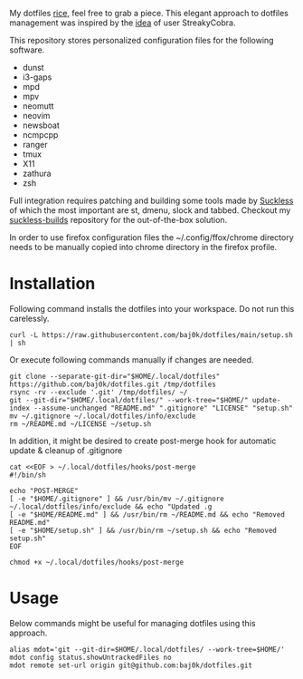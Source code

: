 My dotfiles [rice](https://www.urbandictionary.com/define.php?term=ricer), feel free to grab a piece.
This elegant approach to dotfiles management was inspired by the [idea](https://news.ycombinator.com/item?id=11071754) of user StreakyCobra.

This repository stores personalized configuration files for the following software.
- dunst
- i3-gaps
- mpd
- mpv
- neomutt
- neovim
- newsboat
- ncmpcpp
- ranger
- tmux
- X11
- zathura
- zsh

Full integration requires patching and building some tools made by [Suckless](https://suckless.org) of which the most important are st, dmenu, slock and tabbed.
Checkout my [suckless-builds](https://github.com/baj0k/suckless-builds) repository for the out-of-the-box solution.

In order to use firefox configuration files the ~/.config/ffox/chrome directory needs to be manually copied into chrome directory in the firefox profile.

# Installation
Following command installs the dotfiles into your workspace. Do not run this carelessly.
```
curl -L https://raw.githubusercontent.com/baj0k/dotfiles/main/setup.sh | sh
```
Or execute following commands manually if changes are needed.
```
git clone --separate-git-dir="$HOME/.local/dotfiles" https://github.com/baj0k/dotfiles.git /tmp/dotfiles
rsync -rv --exclude '.git' /tmp/dotfiles/ ~/
git --git-dir="$HOME/.local/dotfiles/" --work-tree="$HOME/" update-index --assume-unchanged "README.md" ".gitignore" "LICENSE" "setup.sh"
mv ~/.gitignore ~/.local/dotfiles/info/exclude
rm ~/README.md ~/LICENSE ~/setup.sh
```
In addition, it might be desired to create post-merge hook for automatic update & cleanup of .gitignore
```
cat <<EOF > ~/.local/dotfiles/hooks/post-merge
#!/bin/sh

echo "POST-MERGE"
[ -e "$HOME/.gitignore" ] && /usr/bin/mv ~/.gitignore ~/.local/dotfiles/info/exclude && echo "Updated .g
[ -e "$HOME/README.md" ] && /usr/bin/rm ~/README.md && echo "Removed README.md"
[ -e "$HOME/setup.sh" ] && /usr/bin/rm ~/setup.sh && echo "Removed setup.sh"
EOF

chmod +x ~/.local/dotfiles/hooks/post-merge
```
# Usage
Below commands might be useful for managing dotfiles using this approach. 
```
alias mdot='git --git-dir=$HOME/.local/dotfiles/ --work-tree=$HOME/'
mdot config status.showUntrackedFiles no
mdot remote set-url origin git@github.com:baj0k/dotfiles.git
```
